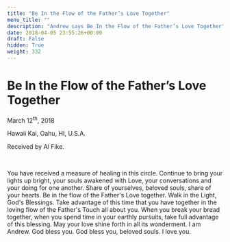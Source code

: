 ```yaml
---
title: "Be In the Flow of the Father’s Love Together"
menu_title: ""
description: "Andrew says Be In the Flow of the Father’s Love Together"
date: 2018-04-05 23:55:26+00:00
draft: False
hidden: True
weight: 332
---
```

# Be In the Flow of the Father’s Love Together

March 12<sup>th</sup>, 2018

Hawaii Kai, Oahu, HI, U.S.A.

Received by Al Fike.

 

You have received a measure of healing in this circle. Continue to bring your lights up bright, your souls awakened with Love, your conversations and your doing for one another. Share of yourselves, beloved souls, share of your hearts. Be in the flow of the Father's Love together. Walk in the Light, God's Blessings. Take advantage of this time that you have together in the loving flow of the Father's Touch all about you. When you break your bread together, when you spend time in your earthly pursuits, take full advantage of this blessing. May your love shine forth in all its wonderment. I am Andrew. God bless you. God bless you, beloved souls. I love you.
